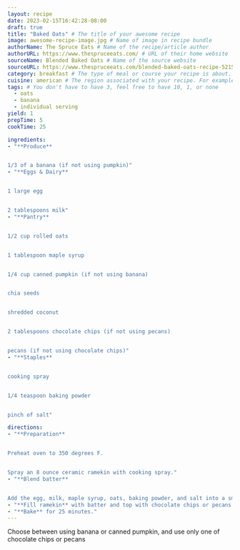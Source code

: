 ```yaml
---
layout: recipe
date: 2023-02-15T16:42:28-08:00
draft: true
title: "Baked Oats" # The title of your awesome recipe
image: awesome-recipe-image.jpg # Name of image in recipe bundle
authorName: The Spruce Eats # Name of the recipe/article author
authorURL: https://www.thespruceeats.com/ # URL of their home website
sourceName: Blended Baked Oats # Name of the source website
sourceURL: https://www.thespruceeats.com/blended-baked-oats-recipe-5215436 # Actual URL of the recipe itself
category: breakfast # The type of meal or course your recipe is about. For example: "dinner", "entree", or "dessert".
cuisine: american # The region associated with your recipe. For example, "French", Mediterranean", or "American".
tags: # You don't have to have 3, feel free to have 10, 1, or none
  - oats
  - banana
  - individual serving
yield: 1
prepTime: 5
cookTime: 25

ingredients:
- "**Produce**


1/3 of a banana (if not using pumpkin)"
- "**Eggs & Dairy**


1 large egg


2 tablespoons milk"
- "**Pantry**


1/2 cup rolled oats


1 tablespoon maple syrup


1/4 cup canned pumpkin (if not using banana)


chia seeds


shredded coconut


2 tablespoons chocolate chips (if not using pecans)


pecans (if not using chocolate chips)"
- "**Staples**


cooking spray


1/4 teaspoon baking powder


pinch of salt"

directions:
- "**Preparation**


Preheat oven to 350 degrees F.


Spray an 8 ounce ceramic ramekin with cooking spray."
- "**Blend batter**


Add the egg, milk, maple syrup, oats, baking powder, and salt into a small blender. Add either banana or pumpkin. Blend until smooth."
- "**Fill ramekin** with batter and top with chocolate chips or pecans."
- "**Bake** for 25 minutes."
---
```


Choose between using banana or canned pumpkin, and use only one of chocolate chips or pecans